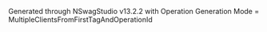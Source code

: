 ﻿Generated through NSwagStudio v13.2.2 with Operation Generation Mode = MultipleClientsFromFirstTagAndOperationId